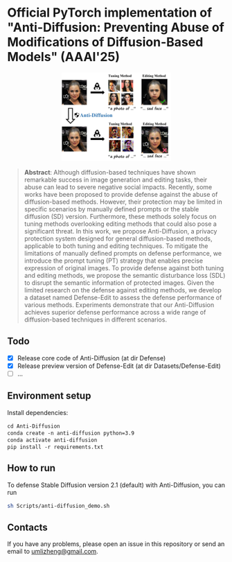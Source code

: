 
# Official PyTorch implementation of "Anti-Diffusion: Preventing Abuse of Modifications of Diffusion-Based Models" (AAAI'25)

<div align="center">
    <img width="50%" alt="teaser" src="Assets/teaser.jpg"/>
</div>

> **Abstract**: Although diffusion-based techniques have shown remarkable success in image generation and editing tasks, their abuse can lead to severe negative social impacts.
Recently, some works have been proposed to provide defense against the abuse of diffusion-based methods.
However, their protection may be limited in specific scenarios  by manually defined prompts or the stable diffusion (SD) version.
Furthermore, these methods solely focus on tuning methods overlooking editing methods that could also pose a significant threat. 
In this work, we propose Anti-Diffusion, a privacy protection system designed for general diffusion-based methods, applicable to both tuning and editing techniques.
To mitigate the limitations of manually defined prompts on defense performance, we introduce the prompt tuning (PT) strategy that enables precise expression of original images. 
To provide defense against both tuning and editing methods, we propose the semantic disturbance loss (SDL) to disrupt the semantic information of protected images.
Given the limited research on the defense against editing methods, we develop a dataset named Defense-Edit to assess the defense performance of various methods.
Experiments demonstrate that our Anti-Diffusion achieves superior defense performance across a wide range of diffusion-based techniques in different scenarios.

## Todo

- [x] Release core code of Anti-Diffusion (at dir Defense)
- [x] Release preview version of Defense-Edit (at dir Datasets/Defense-Edit)
- [ ] ...

## Environment setup

Install dependencies:
```shell
cd Anti-Diffusion
conda create -n anti-diffusion python=3.9
conda activate anti-diffusion
pip install -r requirements.txt
```

 ## How to run


To defense Stable Diffusion version 2.1 (default) with Anti-Diffusion, you can run
```bash
sh Scripts/anti-diffusion_demo.sh
```

## Contacts
If you have any problems, please open an issue in this repository or send an email to [umlizheng@gmail.com](mailto:umlizheng@gmail.com).
